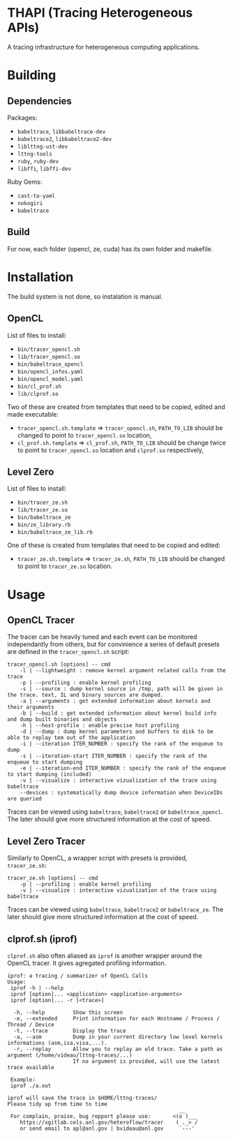 # THAPI (Tracing Heterogeneous APIs)

A tracing infrastructure for heterogeneous computing applications.

# Building

## Dependencies

Packages:
 - `babeltrace`, `libbabeltrace-dev`
 - `babeltrace2`, `libbabeltrace2-dev`
 - `liblttng-ust-dev`
 - `lttng-tools`
 - `ruby`, `ruby-dev`
 - `libffi`, `libffi-dev`

 Ruby Gems:
 - `cast-to-yaml`
 - `nokogiri`
 - `babeltrace`

## Build

For now, each folder (opencl, ze, cuda) has its own folder and makefile.

# Installation

The build system is not done, so instalation is manual.

## OpenCL

List of files to install:
 - `bin/tracer_opencl.sh`
 - `lib/tracer_opencl.so`
 - `bin/babeltrace_opencl`
 - `bin/opencl_infos.yaml`
 - `bin/opencl_model.yaml`
 - `bin/cl_prof.sh`
 - `lib/clprof.so`

 Two of these are created from templates that need to be copied, edited and made executable:
 - `tracer_opencl.sh.template` => `tracer_opencl.sh`, `PATH_TO_LIB` should be changed to point to `tracer_opencl.so` location,
 - `cl_prof.sh.template` => `cl_prof.sh`, `PATH_TO_LIB` should be change twice to point to `tracer_opencl.so` location and `clprof.so` respectively,

 ## Level Zero

 List of files to install:
  - `bin/tracer_ze.sh`
  - `lib/tracer_ze.so`
  - `bin/babeltrace_ze`
  - `bin/ze_library.rb`
  - `bin/babeltrace_ze_lib.rb`

One of these is created from templates that need to be copied and edited:
 - `tracer_ze.sh.template` => `tracer_ze.sh`, `PATH_TO_LIB` should be changed to point to `tracer_ze.so` location.

# Usage

## OpenCL Tracer

The tracer can be heavily tuned and each event can be monitored independantly from others, but for convinience a series of default presets are defined in the `tracer_opencl.sh` script:
```
tracer_opencl.sh [options] -- cmd
    -l | --lightweight : remove kernel argument related calls from the trace
    -p | --profiling : enable kernel profiling
    -s | --source : dump kernel source in /tmp, path will be given in the trace. text, IL and binary sources are dumped.
    -a | --arguments : get extended information about kernels and their arguments
    -b | --build : get extended information about kernel build info and dump built binaries and objects
    -h | --host-profile : enable precise host profiling
    -d | --dump : dump kernel parameters and buffers to disk to be able to replay tem out of the application
    -i | --iteration ITER_NUMBER : specify the rank of the enqueue to dump
    -s | --iteration-start ITER_NUMBER : specify the rank of the enqueue to start dumping
    -e | --iteration-end ITER_NUMBER : specify the rank of the enqueue to start dumping (included)
    -v | --visualize : interactive vizualization of the trace using babeltrace
    --devices : systematically dump device information when DeviceIDs are queried
```

Traces can be viewed using `babeltrace`, `babeltrace2` or `babeltrace_opencl`. The later should give more structured information at the cost of speed.

## Level Zero Tracer

Similarly to OpenCL, a wrapper script with presets is provided, `tracer_ze.sh`:
```
tracer_ze.sh [options] -- cmd
    -p | --profiling : enable kernel profiling
    -v | --visualize : interactive vizualization of the trace using babeltrace
```
Traces can be viewed using `babeltrace`, `babeltrace2` or `babeltrace_ze`. The later should give more structured information at the cost of speed.

## clprof.sh (iprof)

`clprof.sh` also often aliased as `iprof` is another wrapper around the OpenCL tracer. It gives agregated profiling information.

```
iprof: a tracing / summarizer of OpenCL Calls
Usage:
 iprof -h | --help 
 iprof [option]... <application> <application-arguments>
 iprof [option]... -r [<trace>]

  -h, --help         Show this screen
  -e, --extended     Print information for each Hostname / Process / Thread / Device
  -t, --trace        Display the trace
  -a, --asm          Dump in your current directory low level kernels informations (asm,isa,visa,...).
  -r, --replay       Allow you to replay an old trace. Take a path as argument (/home/videau/lttng-traces/...)
                     If no argument is provided, will use the latest trace available

 Example:
 iprof ./a.out

iprof will save the trace in $HOME/lttng-traces/
Please tidy up from time to time
                                                       __ 
 For complain, praise, bug repport please use:       <(o )___
    https://xgitlab.cels.anl.gov/heteroflow/tracer    ( ._> /
    or send email to apl@anl.gov | bvideau@anl.gov     `---'
```
